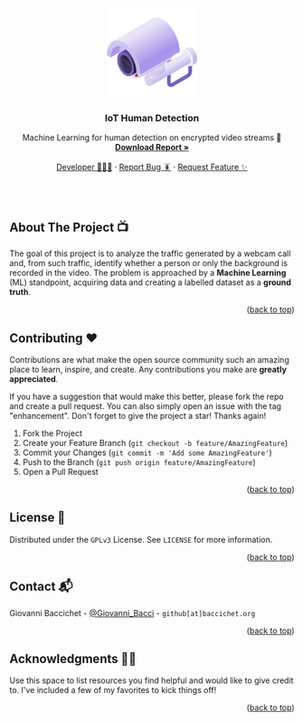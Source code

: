 <div id="top"></div>
<!--
*** Thanks for checking out the Best-README-Template. If you have a suggestion
*** that would make this better, please fork the repo and create a pull request
*** or simply open an issue with the tag "enhancement".
*** Don't forget to give the project a star!
*** Thanks again! Now go create something AMAZING! :D
-->

<!-- PROJECT LOGO -->
<br />
<div align="center">
  <a href="https://github.com/GiovanniBaccichet/IoT-human-detection">
    <img src="media/security-camera.png" alt="Logo" width="160">
  </a>

  <h3 align="center">IoT Human Detection</h3>

  <p align="center">
    Machine Learning for human detection on encrypted video streams 🧠
    <br />
    <a href="https://github.com/GiovanniBaccichet/IoT-human-detection/blob/main/Report/report.pdf"><strong>Download Report »</strong></a>
    <br />
    <br />
    <a href="https://baccichet.org">Developer 👨🏻‍💻</a>
    ·
    <a href="https://github.com/GiovanniBaccichet/IoT-human-detection/issues">Report Bug 🪳</a>
    ·
    <a href="https://github.com/GiovanniBaccichet/IoT-human-detection/issues">Request Feature ✨</a>
  </p>
</div>

<br />
<br />

<!-- ABOUT THE PROJECT -->
## About The Project 📺

The goal of this project is to analyze the traffic generated by a webcam call and, from such traffic, identify whether a person or only the background is recorded in the video. The problem is approached by a **Machine Learning** (ML) standpoint, acquiring data and creating a labelled dataset as a **ground truth**.

<p align="right">(<a href="#top">back to top</a>)</p>

<!-- CONTRIBUTING -->
## Contributing ❤️

Contributions are what make the open source community such an amazing place to learn, inspire, and create. Any contributions you make are **greatly appreciated**.

If you have a suggestion that would make this better, please fork the repo and create a pull request. You can also simply open an issue with the tag "enhancement".
Don't forget to give the project a star! Thanks again!

1. Fork the Project
2. Create your Feature Branch (`git checkout -b feature/AmazingFeature`)
3. Commit your Changes (`git commit -m 'Add some AmazingFeature'`)
4. Push to the Branch (`git push origin feature/AmazingFeature`)
5. Open a Pull Request

<p align="right">(<a href="#top">back to top</a>)</p>



<!-- LICENSE -->
## License 📑

Distributed under the `GPLv3` License. See `LICENSE` for more information.

<p align="right">(<a href="#top">back to top</a>)</p>



<!-- CONTACT -->
## Contact 📬

Giovanni Baccichet - [@Giovanni_Bacci](https://twitter.com/Giovanni_Bacci) - `github[at]baccichet.org`

<p align="right">(<a href="#top">back to top</a>)</p>



<!-- ACKNOWLEDGMENTS -->
## Acknowledgments 👏🏻

Use this space to list resources you find helpful and would like to give credit to. I've included a few of my favorites to kick things off!

<p align="right">(<a href="#top">back to top</a>)</p>
